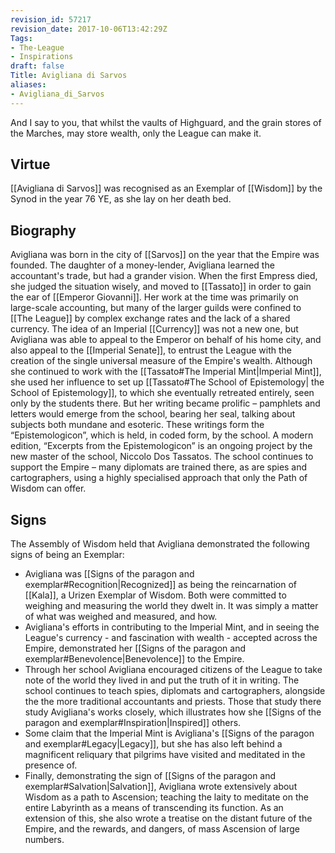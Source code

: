 ```yaml
---
revision_id: 57217
revision_date: 2017-10-06T13:42:29Z
Tags:
- The-League
- Inspirations
draft: false
Title: Avigliana di Sarvos
aliases:
- Avigliana_di_Sarvos
---
```

And I say to you, that whilst the vaults of Highguard, and the grain stores of the Marches, may store wealth, only the League can make it.
## Virtue
[[Avigliana di Sarvos]] was recognised as an Exemplar of [[Wisdom]] by the Synod in the year 76 YE, as she lay on her death bed.
## Biography
Avigliana was born in the city of [[Sarvos]] on the year that the Empire was founded. The daughter of a money-lender, Avigliana learned the accountant's trade, but had a grander vision.
When the first Empress died, she judged the situation wisely, and moved to [[Tassato]] in order to gain the ear of [[Emperor Giovanni]].
Her work at the time was primarily on large-scale accounting, but many of the larger guilds were confined to [[The League]] by complex exchange rates and the lack of a shared currency. The idea of an Imperial [[Currency]] was not a new one, but Avigliana was able to appeal to the Emperor on behalf of his home city, and also appeal to the [[Imperial Senate]], to entrust the League with the creation of the single universal measure of the Empire's wealth.
Although she continued to work with the [[Tassato#The Imperial Mint|Imperial Mint]], she used her influence to set up [[Tassato#The School of Epistemology| the School of Epistemology]], to which she eventually retreated entirely, seen only by the students there. But her writing became prolific – pamphlets and letters would emerge from the school, bearing her seal, talking about subjects both mundane and esoteric.
These writings form the “Epistemologicon”, which is held, in coded form, by the school. A modern edition, “Excerpts from the Epistemologicon” is an ongoing project by the new master of the school, Niccolo Dos Tassatos.
The school continues to support the Empire – many diplomats are trained there, as are spies and cartographers, using a highly specialised approach that only the Path of Wisdom can offer.
## Signs
The Assembly of Wisdom held that Avigliana demonstrated the following signs of being an Exemplar:
* Avigliana was [[Signs of the paragon and exemplar#Recognition|Recognized]] as being the reincarnation of [[Kala]], a Urizen Exemplar of Wisdom. Both were committed to weighing and measuring the world they dwelt in. It was simply a matter of what was weighed and measured, and how.
* Avigliana's efforts in contributing to the Imperial Mint, and in seeing the League's currency - and fascination with wealth - accepted across the Empire, demonstrated her [[Signs of the paragon and exemplar#Benevolence|Benevolence]] to the Empire.
* Through her school Avigliana encouraged citizens of the League to take note of the world they lived in and put the truth of it in writing. The school continues to teach spies, diplomats and cartographers, alongside the the more traditional accountants and priests. Those that study there study Avigliana's works closely, which illustrates how she [[Signs of the paragon and exemplar#Inspiration|Inspired]] others.
* Some claim that the Imperial Mint is Avigliana's [[Signs of the paragon and exemplar#Legacy|Legacy]], but she has also left behind a magnificent reliquary that pilgrims have visited and meditated in the presence of.
* Finally, demonstrating the sign of [[Signs of the paragon and exemplar#Salvation|Salvation]], Avigliana wrote extensively about Wisdom as a path to Ascension; teaching the laity to meditate on the entire Labyrinth as a means of transcending its function. As an extension of this, she also wrote a treatise on the distant future of the Empire, and the rewards, and dangers, of mass Ascension of large numbers.